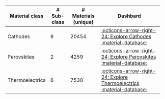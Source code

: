  Material class     | # Sub-class        | # Materials (unique) | Dashbard
--------------------|--------------------|--------------------|----------------------------------------
 Cathodes           | 9                  | 20454              |[:octicons-arrow-right-24: Explore Cathodes :material-database:](https://paolodeangelis.github.io/Energy-GNoME/apps/cathodes/dashboard.html)
 Perovskites        | 2                  | 4259               |[:octicons-arrow-right-24: Explore Perovskites :material-database:](https://paolodeangelis.github.io/Energy-GNoME/apps/perovskites/dashboard.html)
 Thermoelectrics    | 6                  | 7530               |[:octicons-arrow-right-24: Explore Thermoelectrics :material-database:](https://paolodeangelis.github.io/Energy-GNoME/apps/thermoelectrics/dashboard.html)

[^1]: Last update: 12/12/2024 14:09:06
